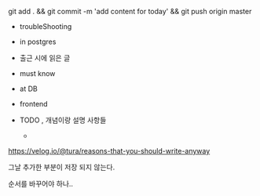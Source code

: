 
git add . && git commit -m 'add content for today' && git push origin master

- troubleShooting


- in postgres


- 출근 시에 읽은 글 

- must know

- at DB 

- frontend


- TODO , 개념이랑 설명 사항들 


    - 


https://velog.io/@tura/reasons-that-you-should-write-anyway


그날 추가한 부분이 저장 되지 않는다.

순서를 바꾸어야 하나..